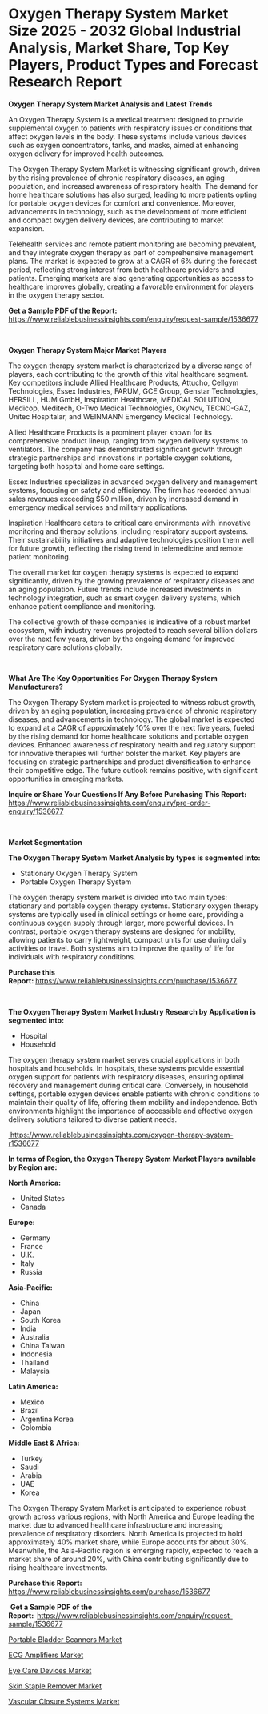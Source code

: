 <p><h1>Oxygen Therapy System Market Size 2025 - 2032 Global Industrial Analysis, Market Share, Top Key Players, Product Types and Forecast Research Report</h1></p><p><strong>Oxygen Therapy System Market Analysis and Latest Trends</strong></p>
<p><p>An Oxygen Therapy System is a medical treatment designed to provide supplemental oxygen to patients with respiratory issues or conditions that affect oxygen levels in the body. These systems include various devices such as oxygen concentrators, tanks, and masks, aimed at enhancing oxygen delivery for improved health outcomes.</p><p>The Oxygen Therapy System Market is witnessing significant growth, driven by the rising prevalence of chronic respiratory diseases, an aging population, and increased awareness of respiratory health. The demand for home healthcare solutions has also surged, leading to more patients opting for portable oxygen devices for comfort and convenience. Moreover, advancements in technology, such as the development of more efficient and compact oxygen delivery devices, are contributing to market expansion. </p><p>Telehealth services and remote patient monitoring are becoming prevalent, and they integrate oxygen therapy as part of comprehensive management plans. The market is expected to grow at a CAGR of 6% during the forecast period, reflecting strong interest from both healthcare providers and patients. Emerging markets are also generating opportunities as access to healthcare improves globally, creating a favorable environment for players in the oxygen therapy sector.</p></p>
<p><strong>Get a Sample PDF of the Report:&nbsp;</strong> <a href="https://www.reliablebusinessinsights.com/enquiry/request-sample/1536677?utm_campaign=1091&utm_medium=2&utm_source=Github&utm_content=ia&utm_term=04032025&utm_id=oxygen-therapy-system">https://www.reliablebusinessinsights.com/enquiry/request-sample/1536677</a></p>
<p>&nbsp;</p>
<p><strong>Oxygen Therapy System Major Market Players</strong></p>
<p><p>The oxygen therapy system market is characterized by a diverse range of players, each contributing to the growth of this vital healthcare segment. Key competitors include Allied Healthcare Products, Attucho, Cellgym Technologies, Essex Industries, FARUM, GCE Group, Genstar Technologies, HERSILL, HUM GmbH, Inspiration Healthcare, MEDICAL SOLUTION, Medicop, Meditech, O-Two Medical Technologies, OxyNov, TECNO-GAZ, Unitec Hospitalar, and WEINMANN Emergency Medical Technology.</p><p>Allied Healthcare Products is a prominent player known for its comprehensive product lineup, ranging from oxygen delivery systems to ventilators. The company has demonstrated significant growth through strategic partnerships and innovations in portable oxygen solutions, targeting both hospital and home care settings.</p><p>Essex Industries specializes in advanced oxygen delivery and management systems, focusing on safety and efficiency. The firm has recorded annual sales revenues exceeding $50 million, driven by increased demand in emergency medical services and military applications.</p><p>Inspiration Healthcare caters to critical care environments with innovative monitoring and therapy solutions, including respiratory support systems. Their sustainability initiatives and adaptive technologies position them well for future growth, reflecting the rising trend in telemedicine and remote patient monitoring.</p><p>The overall market for oxygen therapy systems is expected to expand significantly, driven by the growing prevalence of respiratory diseases and an aging population. Future trends include increased investments in technology integration, such as smart oxygen delivery systems, which enhance patient compliance and monitoring.</p><p>The collective growth of these companies is indicative of a robust market ecosystem, with industry revenues projected to reach several billion dollars over the next few years, driven by the ongoing demand for improved respiratory care solutions globally.</p></p>
<p>&nbsp;</p>
<p><strong>What Are The Key Opportunities For Oxygen Therapy System Manufacturers?</strong></p>
<p><p>The Oxygen Therapy System market is projected to witness robust growth, driven by an aging population, increasing prevalence of chronic respiratory diseases, and advancements in technology. The global market is expected to expand at a CAGR of approximately 10% over the next five years, fueled by the rising demand for home healthcare solutions and portable oxygen devices. Enhanced awareness of respiratory health and regulatory support for innovative therapies will further bolster the market. Key players are focusing on strategic partnerships and product diversification to enhance their competitive edge. The future outlook remains positive, with significant opportunities in emerging markets.</p></p>
<p><strong>Inquire or Share Your Questions If Any Before Purchasing This Report:</strong> <a href="https://www.reliablebusinessinsights.com/enquiry/pre-order-enquiry/1536677?utm_campaign=1091&utm_medium=2&utm_source=Github&utm_content=ia&utm_term=04032025&utm_id=oxygen-therapy-system">https://www.reliablebusinessinsights.com/enquiry/pre-order-enquiry/1536677</a></p>
<p>&nbsp;</p>
<p><strong>Market Segmentation</strong></p>
<p><strong>The Oxygen Therapy System Market Analysis by types is segmented into:</strong></p>
<p><ul><li>Stationary Oxygen Therapy System</li><li>Portable Oxygen Therapy System</li></ul></p>
<p><p>The oxygen therapy system market is divided into two main types: stationary and portable oxygen therapy systems. Stationary oxygen therapy systems are typically used in clinical settings or home care, providing a continuous oxygen supply through larger, more powerful devices. In contrast, portable oxygen therapy systems are designed for mobility, allowing patients to carry lightweight, compact units for use during daily activities or travel. Both systems aim to improve the quality of life for individuals with respiratory conditions.</p></p>
<p><strong>Purchase this Report:&nbsp;</strong><a href="https://www.reliablebusinessinsights.com/purchase/1536677?utm_campaign=1091&utm_medium=2&utm_source=Github&utm_content=ia&utm_term=04032025&utm_id=oxygen-therapy-system">https://www.reliablebusinessinsights.com/purchase/1536677</a></p>
<p>&nbsp;</p>
<p><strong>The Oxygen Therapy System Market Industry Research by Application is segmented into:</strong></p>
<p><ul><li>Hospital</li><li>Household</li></ul></p>
<p><p>The oxygen therapy system market serves crucial applications in both hospitals and households. In hospitals, these systems provide essential oxygen support for patients with respiratory diseases, ensuring optimal recovery and management during critical care. Conversely, in household settings, portable oxygen devices enable patients with chronic conditions to maintain their quality of life, offering them mobility and independence. Both environments highlight the importance of accessible and effective oxygen delivery solutions tailored to diverse patient needs.</p></p>
<p><a href="https://www.reliablebusinessinsights.com/oxygen-therapy-system-r1536677?utm_campaign=1091&utm_medium=2&utm_source=Github&utm_content=ia&utm_term=04032025&utm_id=oxygen-therapy-system">&nbsp;https://www.reliablebusinessinsights.com/oxygen-therapy-system-r1536677</a></p>
<p><strong>In terms of Region, the Oxygen Therapy System Market Players available by Region are:</strong></p>
<p>
    <p> <strong> North America: </strong>
        <ul>
            <li>United States</li>
            <li>Canada</li>
        </ul>
        </p> 
    <p> <strong> Europe: </strong>
        <ul>
            <li>Germany</li>
            <li>France</li>
            <li>U.K.</li>
            <li>Italy</li>
            <li>Russia</li>
        </ul>
        </p> 
    <p> <strong> Asia-Pacific: </strong>
        <ul>
            <li>China</li>
            <li>Japan</li>
            <li>South Korea</li>
            <li>India</li>
            <li>Australia</li>
            <li>China Taiwan</li>
            <li>Indonesia</li>
            <li>Thailand</li>
            <li>Malaysia</li>
        </ul>
        </p> 
    <p> <strong> Latin America: </strong>
        <ul>
            <li>Mexico</li>
            <li>Brazil</li>
            <li>Argentina Korea</li>
            <li>Colombia</li>
        </ul>
        </p> 
    <p> <strong> Middle East & Africa: </strong>
        <ul>
            <li>Turkey</li>
            <li>Saudi</li>
            <li>Arabia</li>
            <li>UAE</li>
            <li>Korea</li>
        </ul>
    </p>
    </p>
<p><p>The Oxygen Therapy System Market is anticipated to experience robust growth across various regions, with North America and Europe leading the market due to advanced healthcare infrastructure and increasing prevalence of respiratory disorders. North America is projected to hold approximately 40% market share, while Europe accounts for about 30%. Meanwhile, the Asia-Pacific region is emerging rapidly, expected to reach a market share of around 20%, with China contributing significantly due to rising healthcare investments.</p></p>
<p><strong>Purchase this Report: </strong><a href="https://www.reliablebusinessinsights.com/purchase/1536677?utm_campaign=1091&utm_medium=2&utm_source=Github&utm_content=ia&utm_term=04032025&utm_id=oxygen-therapy-system">https://www.reliablebusinessinsights.com/purchase/1536677</a></p>
<p>&nbsp;<strong>Get a Sample PDF of the Report:&nbsp;&nbsp;</strong><a href="https://www.reliablebusinessinsights.com/enquiry/request-sample/1536677?utm_campaign=1091&utm_medium=2&utm_source=Github&utm_content=ia&utm_term=04032025&utm_id=oxygen-therapy-system">https://www.reliablebusinessinsights.com/enquiry/request-sample/1536677</a></p>
<p><strong></strong></p>
<p><p><a href="https://github.com/roehrtizonov/Market-Research-Report-List-1/blob/main/portable-bladder-scanners-market.md?utm_campaign=1091&utm_medium=2&utm_source=Github&utm_content=ia&utm_term=04032025&utm_id=oxygen-therapy-system">Portable Bladder Scanners Market</a></p><p><a href="https://github.com/altafvaraswj/Market-Research-Report-List-1/blob/main/ecg-amplifiers-market.md?utm_campaign=1091&utm_medium=2&utm_source=Github&utm_content=ia&utm_term=04032025&utm_id=oxygen-therapy-system">ECG Amplifiers Market</a></p><p><a href="https://github.com/sgroitrieu7f/Market-Research-Report-List-1/blob/main/eye-care-devices-market.md?utm_campaign=1091&utm_medium=2&utm_source=Github&utm_content=ia&utm_term=04032025&utm_id=oxygen-therapy-system">Eye Care Devices Market</a></p><p><a href="https://github.com/zhininzacher/Market-Research-Report-List-1/blob/main/skin-staple-remover-market.md?utm_campaign=1091&utm_medium=2&utm_source=Github&utm_content=ia&utm_term=04032025&utm_id=oxygen-therapy-system">Skin Staple Remover Market</a></p><p><a href="https://github.com/paullsiskec4/Market-Research-Report-List-1/blob/main/vascular-closure-systems-market.md?utm_campaign=1091&utm_medium=2&utm_source=Github&utm_content=ia&utm_term=04032025&utm_id=oxygen-therapy-system">Vascular Closure Systems Market</a></p></p>